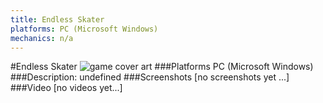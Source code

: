 ```yaml
---
title: Endless Skater
platforms: PC (Microsoft Windows)
mechanics: n/a
---
```

#Endless Skater
![game cover art](//images.igdb.com/igdb/image/upload/t_cover_big/roccwcpxg1ilydfbtylr.jpg "Logo Title Text 1")
###Platforms
PC (Microsoft Windows)
###Description:
undefined
###Screenshots
[no screenshots yet ...]
###Video
[no videos yet...]

